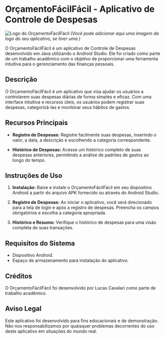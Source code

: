 # OrçamentoFácilFácil - Aplicativo de Controle de Despesas

![Logo do OrçamentoFácilFácil](logo.png) *(Você pode adicionar aqui uma imagem da logo do seu aplicativo, se tiver uma.)*

O OrçamentoFácilFácil é um aplicativo de Controle de Despesas desenvolvido em Java utilizando o Android Studio. Ele foi criado como parte de um trabalho acadêmico com o objetivo de proporcionar uma ferramenta intuitiva para o gerenciamento das finanças pessoais.

## Descrição

O OrçamentoFácilFácil é um aplicativo que visa ajudar os usuários a controlarem suas despesas diárias de forma simples e eficaz. Com uma interface intuitiva e recursos úteis, os usuários podem registrar suas despesas, categorizá-las e monitorar seus hábitos de gastos.

## Recursos Principais

- **Registro de Despesas:** Registre facilmente suas despesas, inserindo o valor, a data, a descrição e escolhendo a categoria correspondente.

- **Histórico de Despesas:** Acesse um histórico completo de suas despesas anteriores, permitindo a análise de padrões de gastos ao longo do tempo.

## Instruções de Uso

1. **Instalação:** Baixe e instale o OrçamentoFácilFácil em seu dispositivo Android a partir do arquivo APK fornecido ou através do Android Studio.

2. **Registro de Despesas:** Ao iniciar o aplicativo, você será direcionado para a tela de login e após a registro de despesas. Preencha os campos obrigatórios e escolha a categoria apropriada.

3. **Histórico e Resumo:** Verifique o histórico de despesas para uma visão completa de suas transações.

## Requisitos do Sistema

- Dispositivo Android.
- Espaço de armazenamento para instalação do aplicativo.

## Créditos

O OrçamentoFácilFácil foi desenvolvido por Lucas Cavalari como parte de trabalho acadêmico.

## Aviso Legal

Este aplicativo foi desenvolvido para fins educacionais e de demonstração. Não nos responsabilizamos por quaisquer problemas decorrentes do uso deste aplicativo em situações do mundo real.
